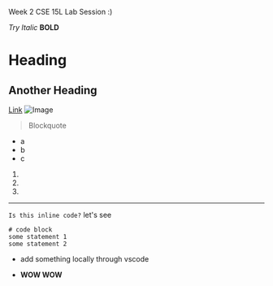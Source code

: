 Week 2 CSE 15L Lab Session :)

*Try Italic*
**BOLD**
# Heading
## Another Heading

[Link](google.com)
![Image]()
> Blockquote
* a
* b
* c

1.
2.
3.

------------------

`Is this inline code?` 
let's see

```
# code block
some statement 1
some statement 2
```
* add something locally through vscode

* **WOW WOW**